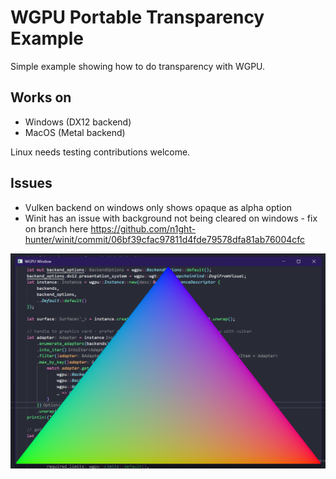 # WGPU Portable Transparency Example
Simple example showing how to do transparency with WGPU.

## Works on
- Windows (DX12 backend)
- MacOS (Metal backend)

Linux needs testing contributions welcome.

## Issues
- Vulken backend on windows only shows opaque as alpha option
- Winit has an issue with background not being cleared on windows - fix on branch here https://github.com/n1ght-hunter/winit/commit/06bf39cfac97811d4fde79578dfa81ab76004cfc


<img src="assets/image.png" width="600" />